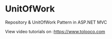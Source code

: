 # UnitOfWork
Repository &amp; UnitOfWork Pattern in ASP.NET MVC

View video tutorials on :https://www.tolooco.com
